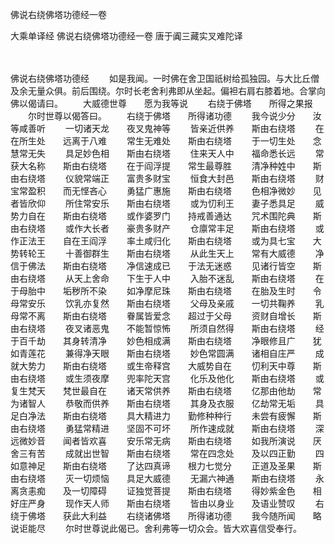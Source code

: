 佛说右绕佛塔功德经一卷


大乘单译经
佛说右绕佛塔功德经一卷
唐于阗三藏实叉难陀译


　　

佛说右绕佛塔功德经
　　如是我闻。一时佛在舍卫国祇树给孤独园。与大比丘僧及余无量众俱。前后围绕。尔时长老舍利弗即从坐起。偏袒右肩右膝着地。合掌向佛以偈请曰。
　　大威德世尊　　愿为我等说
　　右绕于佛塔　　所得之果报
　　尔时世尊以偈答曰。
　　右绕于佛塔　　所得诸功德
　　我今说少分　　汝等咸善听
　　一切诸天龙　　夜叉鬼神等
　　皆亲近供养　　斯由右绕塔
　　在在所生处　　远离于八难
　　常生无难处　　斯由右绕塔
　　于一切生处　　念慧常无失
　　具足妙色相　　斯由右绕塔
　　住来天人中　　福命悉长远
　　常获大名称　　斯由右绕塔
　　在于阎浮提　　常生最尊胜
　　清净种姓中　　斯由右绕塔
　　仪貌常端正　　富贵多财宝
　　恒食大封邑　　斯由右绕塔
　　财宝常盈积　　而无悭吝心
　　勇猛广惠施　　斯由右绕塔
　　色相净微妙　　见者皆欣仰
　　所住常安乐　　斯由右绕塔
　　或为忉利王　　妻子悉具足
　　威势力自在　　斯由右绕塔
　　或作婆罗门　　持戒善通达
　　咒术围陀典　　斯由右绕塔
　　或作大长者　　豪贵多财产
　　仓廪常丰足　　斯由右绕塔
　　或作正法王　　自在王阎浮
　　率土咸归化　　斯由右绕塔
　　或为具七宝　　大势转轮王
　　十善御群生　　斯由右绕塔
　　从此生天上　　常有大威德
　　净信于佛法　　斯由右绕塔
　　净信速成已　　于法无迷惑
　　见诸行皆空　　斯由右绕塔
　　从天上舍命　　下生于人中
　　入胎不迷乱　　斯由右绕塔
　　在于母胎中　　垢秽所不染
　　如净摩尼珠　　斯由右绕塔
　　在胎及生时　　令母常安乐
　　饮乳亦复然　　斯由右绕塔
　　父母及亲戚　　一切共鞠养
　　乳母常不离　　斯由右绕塔
　　眷属皆爱念　　超过于父母
　　资财自增长　　斯由右绕塔
　　夜叉诸恶鬼　　不能暂惊怖
　　所须自然得　　斯由右绕塔
　　经于百千劫　　其身转清净
　　妙色相成满　　斯由右绕塔
　　净眼修且广　　犹如青莲花
　　兼得净天眼　　斯由右绕塔
　　妙色常圆满　　诸相自庄严
　　成就大势力　　斯由右绕塔
　　或生帝释宫　　大威势自在
　　忉利天中尊　　斯由右绕塔
　　或生须夜摩　　兜率陀天宫
　　化乐及他化　　斯由右绕塔
　　或复生梵天　　梵世最自在
　　诸天常供养　　斯由右绕塔
　　亿那由他劫　　常为诸智人
　　恭敬而供养　　斯由右绕塔
　　其身及衣服　　亿劫常无垢
　　具足白净法　　斯由右绕塔
　　具大精进力　　勤修种种行
　　未尝有疲懈　　斯由右绕塔
　　勇猛常精进　　坚固不可坏
　　所作速成就　　斯由右绕塔
　　深远微妙音　　闻者皆欢喜
　　安乐常无病　　斯由右绕塔
　　如我所演说　　厌舍三有苦
　　成就出世智　　斯由右绕塔
　　常在四念处　　及以四正勤
　　四如意神足　　斯由右绕塔
　　了达四真谛　　根力七觉分
　　正道及圣果　　斯由右绕塔
　　灭一切烦恼　　具足大威德
　　无漏六神通　　斯由右绕塔
　　永离贪恚痴　　及一切障碍
　　证独觉菩提　　斯由右绕塔
　　得妙紫金色　　相好庄严身
　　现作天人师　　斯由右绕塔
　　皆由以身业　　及语业赞叹
　　右绕于佛塔　　获此大利益
　　右绕诸佛塔　　所得诸功德
　　我今随所闻　　略说讵能尽
　　尔时世尊说此偈已。舍利弗等一切众会。皆大欢喜信受奉行。

 
